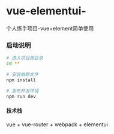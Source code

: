 # vue-elementui-
个人练手项目-vue+element简单使用

### 启动说明
``` bash
# 进入项目根目录
cd **

# 安装依赖文件
npm install

# 发布开发环境
npm run dev
```
#### 技术栈
vue + vue-router + webpack + elementui
